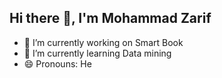 ## Hi there 👋, I'm Mohammad Zarif 



- 🔭 I’m currently working on Smart Book 
- 🌱 I’m currently learning Data mining
- 😄 Pronouns: He

